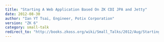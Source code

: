 ```yaml
---
title: "Starting A Web Application Based On ZK CDI JPA and Jetty"
date: 2012-08-30
author: "Ian YT Tsai, Engineer, Potix Corporation"
version: "ZK 6"
category: small-talk
redirect_to: "http://books.zkoss.org/wiki/Small_Talks/2012/Aug/Starting_A_Web_Application_Based_On_ZK_CDI_JPA_and_Jetty"
---
```

